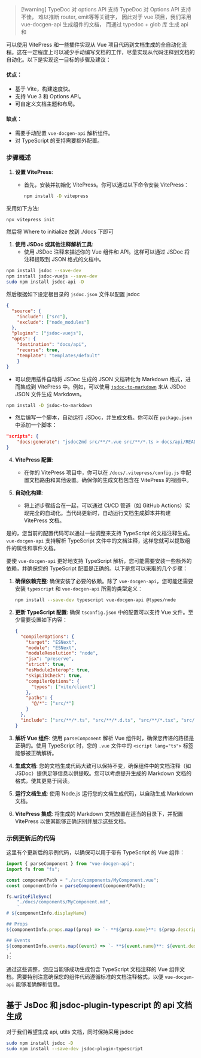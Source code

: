 
> [!warning]  TypeDoc 对 options  API 支持
>  TypeDoc 对 Options API 支持不佳， 难以推断 router, emit等等关键字， 因此对于 vue 项目，我们采用 vue-docgen-api 生成组件的文档， 而通过 typedoc + glob 库 生成 api 和 

可以使用 VitePress 和一些插件实现从 Vue 项目代码到文档生成的全自动化流程。这在一定程度上可以减少手动编写文档的工作，尽量实现从代码注释到文档的自动化。以下是实现这一目标的步骤及建议：
#### 优点：
- 基于 Vite，构建速度快。
- 支持 Vue 3 和 Options API。
- 可自定义文档主题和布局。 
#### 缺点：
- 需要手动配置 `vue-docgen-api` 解析组件。
- 对 TypeScript 的支持需要额外配置。  

### 步骤概述

1. **设置 VitePress**:
   - 首先，安装并初始化 VitePress。你可以通过以下命令安装 VitePress：

     ```bash
     npm install -D vitepress
     ```

采用如下方法: 
```sh
npx vitepress init
```
然后将 Where to initialize 放到 ./docs 下即可

1. **使用 JSDoc 或其他注释解析工具**:
   - 使用 JSDoc 注释来描述你的 Vue 组件和 API。这样可以通过 JSDoc 将注释提取到 JSON 格式的文档中。
```sh
npm install jsdoc --save-dev
npm install jsdoc-vuejs --save-dev
sudo npm install jsdoc-api -D  
```

然后根据如下设定根目录的 `jsdoc.json` 文件以配置 jsdoc  
```json
{
  "source": {
    "include": ["src"],
    "exclude": ["node_modules"]
  },
  "plugins": ["jsdoc-vuejs"],
  "opts": {
    "destination": "docs/api",
    "recurse": true,
    "template": "templates/default"
	}
} 
```

   - 可以使用插件自动将 JSDoc 生成的 JSON 文档转化为 Markdown 格式，进而集成到 VitePress 中。例如，可以使用 [`jsdoc-to-markdown`](https://github.com/jsdoc2md/jsdoc-to-markdown) 来从 JSDoc JSON 文件生成 Markdown。

```bash
npm install -D jsdoc-to-markdown
```

   - 然后编写一个脚本，自动运行 JSDoc，并生成文档。你可以在 `package.json` 中添加一个脚本：

```json
"scripts": {
	"docs:generate": "jsdoc2md src/**/*.vue src/**/*.ts > docs/api/README.md",
}
```

4. **VitePress 配置**:
   - 在你的 VitePress 项目中，你可以在 `/docs/.vitepress/config.js` 中配置文档路由和其他设置。确保你的生成文档包含在 VitePress 的视图中。

5. **自动化构建**:
   - 将上述步骤结合在一起，可以通过 CI/CD 管道（如 GitHub Actions）实现完全的自动化。当代码更新时，自动运行文档生成脚本并构建 VitePress 文档。

是的，您当前的配置代码可以通过一些调整来支持 TypeScript 的文档注释生成。`vue-docgen-api` 支持解析 TypeScript 文件中的文档注释，这样您就可以提取组件的属性和事件文档。

要使 `vue-docgen-api` 更好地支持 TypeScript 解析，您可能需要安装一些额外的依赖，并确保您的 TypeScript 配置是正确的。以下是您可以采取的几个步骤：

1. **确保依赖完整**:
   确保安装了必要的依赖。除了 `vue-docgen-api`，您可能还需要安装 `typescript` 和 `vue-docgen-api` 所需的类型定义：
   ```bash
   npm install --save-dev typescript vue-docgen-api @types/node
   ```

2. **更新 TypeScript 配置**:
   确保 `tsconfig.json` 中的配置可以支持 Vue 文件。至少需要设置如下内容：
   ```json
   {
     "compilerOptions": {
       "target": "ESNext",
       "module": "ESNext",
       "moduleResolution": "node",
       "jsx": "preserve",
       "strict": true,
       "esModuleInterop": true,
       "skipLibCheck": true,
       "compilerOptions": {
         "types": ["vite/client"]
       },
       "paths": {
         "@/*": ["src/*"]
       }
     },
     "include": ["src/**/*.ts", "src/**/*.d.ts", "src/**/*.tsx", "src/**/*.vue"]
   }
   ```

3. **解析 Vue 组件**:
   使用 `parseComponent` 解析 Vue 组件时，确保您传递的路径是正确的。使用 TypeScript 时，您的 `.vue` 文件中的 `<script lang="ts">` 标签能够被正确解析。

4. **生成文档**:
   您的文档生成代码大致可以保持不变，确保组件中的文档注释（如 JSDoc）提供足够信息以供提取。您可以考虑提升生成的 Markdown 文档的格式，使其更易于阅读。

5. **运行文档生成**:
   使用 Node.js 运行您的文档生成代码，以自动生成 Markdown 文档。

6. **VitePress 集成**:
   将生成的 Markdown 文档放置在适当的目录下，并配置 VitePress 以使其能够正确识别并展示这些文档。 
### 示例更新后的代码
这里有个更新后的示例代码，以确保可以用于带有 TypeScript 的 Vue 组件：
```javascript
import { parseComponent } from "vue-docgen-api";
import fs from "fs";

const componentPath = "./src/components/MyComponent.vue";
const componentInfo = parseComponent(componentPath);

fs.writeFileSync(
    "./docs/components/MyComponent.md",
    `
# ${componentInfo.displayName}

## Props
${componentInfo.props.map((prop) => `- **${prop.name}**: ${prop.description || '无描述'}`).join("\n")}

## Events
${componentInfo.events.map((event) => `- **${event.name}**: ${event.description || '无描述'}`).join("\n")}
`,
);
```
通过这些调整，您应当能够成功生成包含 TypeScript 文档注释的 Vue 组件文档。需要特别注意确保您的组件代码遵循标准的文档注释格式，以便 `vue-docgen-api` 能够准确解析信息。

## 基于 JsDoc 和 jsdoc-plugin-typescript 的 api 文档生成
对于我们希望生成 api, utils 文档，同时保持采用 jsdoc 

```sh
sudo npm install jsdoc -D 
sudo npm install --save-dev jsdoc-plugin-typescript
```
